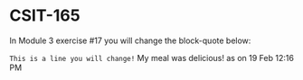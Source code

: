 # CSIT-165

In Module 3 exercise #17 you will change the block-quote below:

`This is a line you will change!`
My meal was delicious! as on 19 Feb 12:16 PM
